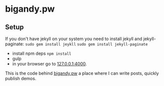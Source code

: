 # bigandy.pw

## Setup

If you don't have jekyll on your system you need to install jekyll and jekyll-paginate:
`sudo gem install jeykll`
`sudo gem install jekyll-paginate`
- install npm deps `npm install`
- gulp
- in your browser go to [127.0.0.1:4000](http://127.0.0.1:4000/).

This is the code behind [bigandy.pw](https://bigandy.pw) a place where I can write posts, quickly publish demos.


